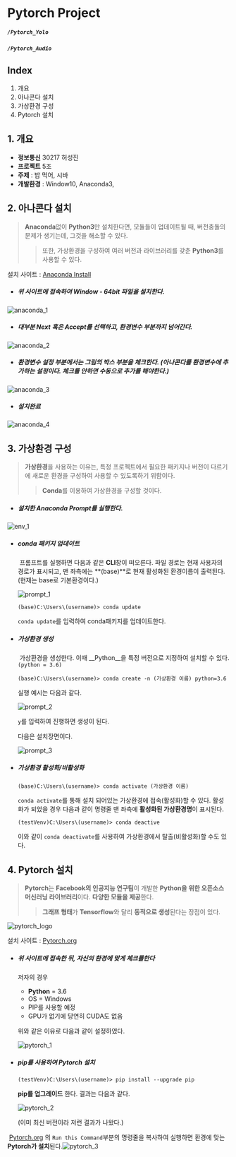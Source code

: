 # Pytorch Project

##### `/Pytorch_Yolo`

##### `/Pytorch_Audio`

## Index

1. 개요
2. 아나콘다 설치
3. 가상환경 구성
4. Pytorch 설치



## 1. 개요

* **정보통신** 30217 허성진
* **프로젝트** 5조
* **주제** : 밥 먹어, 시바
* **개발환경** : Window10, Anaconda3, 



## 2. 아나콘다 설치

> **Anaconda**없이 **Python3**만 설치한다면, 모듈들이 업데이트될 때, 버전충돌의 문제가 생기는데, 그것을 해소할 수 있다.
>
> > 또한, 가상환경을 구성하여 여러 버전과 라이브러리를 갖춘 **Python3**를 사용할 수 있다.



설치 사이트 : [Anaconda Install](https://www.anaconda.com/distribution/)

- ##### 위 사이트에 접속하여 Window - 64bit 파일을 설치한다.

![anaconda_1](./images/anaconda_1.jpg)

* ##### 대부분 Next 혹은 Accept를 선택하고, 환경변수 부분까지 넘어간다.

![anaconda_2](./images/anaconda_2.png)

* ##### 환경변수 설정 부분에서는 그림의 박스 부분을 체크한다. (아나콘다를 환경변수에 추가하는 설정이다. 체크를 안하면 수동으로 추가를 해야한다.)

![anaconda_3](./images/anaconda_3.png)

* ##### 설치완료

![anaconda_4](./images/anaconda_4.png)

## 3. 가상환경 구성

> **가상환경**을 사용하는 이유는, 특정 프로젝트에서 필요한 패키지나 버전이 다르기에 새로운 환경을 구성하여 사용할 수 있도록하기 위함이다.
>
> > **Conda**를 이용하여 가상환경을 구성할 것이다.



* ##### 설치한 Anaconda Prompt를 실행한다.

![env_1](./images/env_1.PNG)

- ##### conda 패키지 업데이트

  ​	프롬프트를 실행하면 다음과 같은 **CLI**창이 떠오른다. 파일 경로는 현재 사용자의 경로가 표시되고, 맨 좌측에는 **(base)**로 현재 활성화된 환경이름이 출력된다.(현재는 base로 기본환경이다.)

  ![prompt_1](./images/prompt_1.PNG)

  ```shell
  (base)C:\Users\(username)> conda update
  ```

  `conda update`를 입력하여 conda패키지를 업데이트한다.

  

- ##### 가상환경 생성

  ​	가상환경을 생성한다. 이때 __Python__을 특정 버전으로 지정하여 설치할 수 있다.`(python = 3.6)`

  ```shell
  (base)C:\Users\(username)> conda create -n (가상환경 이름) python=3.6
  ```

  실행 예시는 다음과 같다.

  ![prompt_2](./images/prompt_2.PNG)

  `y`를 입력하여 진행하면 생성이 된다.

  다음은 설치장면이다.

  ![prompt_3](./images/prompt_3.PNG)



- ##### 가상환경 활성화/비활성화

  ```shell
  (base)C:\Users\(username)> conda activate (가상환경 이름)
  ```

  `conda activate`를 통해 설치 되어있는 가상환경에 접속(활성화)할 수 있다. 활성화가 되었을 경우 다음과 같이 명령줄 맨 좌측에 **활성화된 가상환경명**이 표시된다.

  ```shell
  (testVenv)C:\Users\(username)> conda deactive
  ```

  이와 같이 `conda deactivate`를 사용하여 가상환경에서 탈출(비활성화)할 수도 있다.

  

## 4. Pytorch 설치

> **Pytorch**는 **Facebook의 인공지능 연구팀**이 개발한 **Python을 위한 오픈소스 머신러닝 라이브러리**이다. **다양한 모듈을 제공**한다. 
>
> > **그래프 형태**가 **Tensorflow**와 달리 **동적으로 생성**된다는 장점이 있다.

![pytorch_logo](./images/Pytorch_logo.png)



설치 사이트 : [Pytorch.org](https://www.pytorch.org)

- ##### 위 사이트에 접속한 뒤, 자신의 환경에 맞게 체크를한다

  저자의 경우 

  - **Python** = 3.6
  - OS = Windows
  - PIP를 사용할 예정
  - GPU가 없기에 당연히 CUDA도 없음

  위와 같은 이유로 다음과 같이 설정하였다.

  ![pytorch_1](./images/pytorch_1.PNG)



- ##### pip를 사용하여 Pytorch 설치

  ```shell
  (testVenv)C:\Users\(username)> pip install --upgrade pip
  ```

  **pip를 업그레이드** 한다. 결과는 다음과 같다.

  ![pytorch_2](./images/pytorch_2.PNG)

  (이미 최신 버전이라 저런 결과가 나왔다.)



​		[Pytorch.org](https://www.pytorch.org) 의 `Run this Command`부분의 명령줄을 복사하여 실행하면 환경에 맞는 **Pytorch가 설치**된다.![pytorch_3](./images/pytorch_3.PNG)

